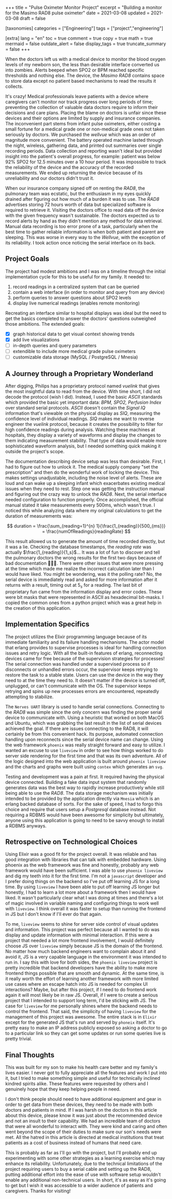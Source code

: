 +++
title = "Pulse Oximeter Monitor Project"
excerpt = "Building a monitor for the Masimo RAD8 pulse oximeter"
date = 2021-03-08
updated = 2021-03-08
draft = false

[taxonomies]
categories = ["Engineering"]
tags = ["project","engineering"]

[extra]
lang = "en"
toc = true
comment = true
copy = true
math = true
mermaid = false
outdate_alert = false
display_tags = true
truncate_summary = false
+++

When the doctors left us with a medical device to monitor the blood oxygen levels of my newborn son, the less than desirable interface converted us into zombies.
Alerts beeped when SPO2 or BPM reached specific thresholds and nothing else.
The device, the _Masimo RAD8_ contains space to store data except no patient based mechanisms to read the results it collects.

It's crazy!
Medical professionals leave patients with a device where caregivers can't monitor nor track progress over long periods of time;
preventing the collection of valuable data doctors require to inform their decisions and care plans.
Placing the blame on doctors is unfair since these devices and their options are limited by supply and insurance companies.
The inconvenient part stems from infant pulse oximeters, either costing a small fortune for a medical grade one or non-medical grade ones not taken seriously by doctors.
We purchased the _wellvue_ which was an order of magnitude more convenient.
The battery operated machine lasted through the night, wireless, gathering data, and printed out summaries over single recording periods.
Data collection and reporting wasn't ideal but provided insight into the patient's overall progress, for example: patient was below 92% SPO2 for 12.5 minutes over a 10 hour period.
It was impossible to track the reliability of the device and the accuracy of the recorded measurements.
We ended up returning the device because of its unreliability and our doctors didn't trust it.

When our insurance company signed off on renting the _RAD8_, the pulmonary team was ecstatic, but the enthusiasm in my eyes quickly drained after figuring out how much of a burden it was to use.
The _RAD8_ advertises storing 72 hours worth of data but specialized software is required to retrieve it.
Visiting the doctors office to read data off the device with the given frequency wasn't sustainable.
The doctors expected us to record alerts by hand as they didn't mention any method for data retrieval.
Manual data recording is too error prone of a task, particularly when the best time to gather reliable information is when both patient and parent are sleeping.
This was worse in every way to the _Wellvue_, with the exception of its reliability.
I took action once noticing the serial interface on its back.

## Project Goals

The project had modest ambitions and I was on a timeline through the initial implementation cycle for this to be useful for my family.
It needed to:

1. record readings in a centralized system that can be queried
1. contain a web interface (in order to monitor and query from any device)
1. perform queries to answer questions about SPO2 levels
1. display live numerical readings (enables remote monitoring)

Recreating an interface similar to hospital displays was ideal but the need to get the basics completed to answer the doctors' questions outweighed those ambitions.
The extended goals:

- [x] graph historical data to get visual context showing trends
- [x] add live visualizations
- [ ] in-depth queries and query parameters
- [ ] extendible to include more medical grade pulse oximeters
- [ ] customizable data storage (MySQL / PostgreSQL / Mnesia)

## A Journey through a Proprietary Wonderland

After digging, Philips has a proprietary protocol named _vuelink_ that gives the most insightful data to read from the device.
With time short, I did not decode the protocol (wish I did).
Instead, I used the basic _ASCII_ standards which provided the basic yet important data: _BPM, SPO2, Perfusion Index_ over standard serial protocols.
_ASCII_ doesn't contain the _Signal IQ_ information that's viewable on the physical display as _SIQ_, measuring the confidence level of individual readings.
_SIQ_ makes me want to reverse engineer the _vuelink_ protocol, because it creates the possibility to filter for high confidence readings during analysis.
Watching these machines at hospitals, they display a variety of waveforms and display the changes to them indicating measurement stability.
That type of data would enable more sophisticated waveform analysis, but I needed something quick making it outside the project's scope.

The documentation describing device setup was less than desirable.
First, I had to figure out how to unlock it.
The medical supply company "set the prescription" and then do the wonderful work of locking the device.
This makes settings unadjustable, including the noise level of alerts.
These are loud and can wake up a sleeping infant which exacerbates existing medical issues when they need to rest.
Step one was getting the instruction manual and figuring out the crazy way to unlock the _RAD8_.
Next, the serial interface needed configuration to function properly.
Once accomplished, the official manual stated it take measurements every 500ms, which wasn't true.
I noticed this while analyzing data where my original calculations to get the duration of measurements was:

$$
duration = \frac{\sum_{reading=1}^{n} 1}{\frac{1_{reading}}{500_{ms}}} = \frac{numOfReadings}{readingRate}
$$

This result allowed us to generate the amount of time recorded directly, but it was a lie.
Checking the database timestamps, the _reading rate_ was actually $\frac{1_{reading}}{1_s}$...
It was a lot of fun to discover and tell the pulmonary doctors the wrong results for the first two days because of bad documentation 🤦🏻‍♂️.
There were other issues that were more pressing at the time which made me realize the incorrect calculation later than I would have liked.
You might be wondering, was it the polling rate?
No, the serial device is immediately read and asked for more information after it returns with a result, timing out at $5_s$ for a reading.
The last bit of proprietary fun came from the information display and error codes.
These were bit masks that were represented in ASCII as hexadecimal bit-masks.
I copied the common ones from a python project which was a great help in the creation of this application.

## Implementation Specifics

The project utilizes the Elixir programming language because of its immediate familiarity and its failure handling mechanisms.
The actor model that erlang provides to supervise processes is ideal for handling connection issues and retry logic.
With all the built-in features of erlang, reconnecting devices came for free because of the supervision strategies for processes!
The serial connection was handled under a supervised process so if disconnects or unhandled errors occur, the supervisor keeps retrying to restore the task to a stable state.
Users can use the device in the way they need to at the time they need to.
It doesn't matter if the device is turned off, unplugged, or can't communicate with the OS.
The supervisor keeps retrying and spins up new processes errors are encountered, repeatedly attempting to stabilize.

The `Nerves UART` library is used to handle serial connections.
Connecting to the _RAD8_ was simple since the only concern was finding the proper serial device to communicate with.
Using a heuristic that worked on both MacOS and Ubuntu, which was grabbing the last result in the list of serial devices achieved the goal.
If there are issues connecting to the RAD8, it will certainly be from this convenient hack.
Its purpose, automated connection handling upon reconnects since the serial device name can change.
Using the web framework `phoenix` was really straight forward and easy to utilize.
I wanted an excuse to use `liveview` in order to see how things worked to do server side rendering for the first time and that was its own adventure.
All of the logic designed into the web application is built around `phoenix liveview` and the charts and graphs were built using `contex` which generates an `svg`.

Testing and development was a pain at first.
It required having the physical device connected.
Building a fake data input system that randomly generates data was the best way to rapidly increase productively while still being able to use the _RAD8_.
The data storage mechanism was initially intended to be provided by the application directly via `Mnesia` which is an erlang backed database of sorts.
For the sake of speed, I had to forgo this choice and require that users setup a _Postgresql_ database instead.
Not requiring a RDBMS would have been awesome for simplicity but ultimately, anyone using this application is going to need to be savvy enough to install a RDBMS anyways.

## Retrospective on Technological Choices

Using Elixir was a good fit for the project overall.
It was reliable and has good integration with libraries that can talk with embedded hardware.
Using phoenix as the web framework was fine and honestly, probably any web framework would have been sufficient.
I was able to use `phoenix liveview` and dig my teeth into it for the first time.
I'm not a `javascript` developer and I prefer doing things on the backend so I've put off learning JS for a long time.
By using `liveview` I have been able to put off learning JS longer but honestly, I had to learn a lot more about a framework then I would have liked.
It wasn't particularly clear what I was doing at times and there's a lot of magic involved in variable naming and configuring things to work well with `liveview`.
I think overall it was faster to setup than running the frontend in JS but I don't know if I'll ever do that again.

To me, `liveview` seems to shine for server side control of visual updates and information.
This project was perfect because all I wanted to do was display and update information with minimal interaction.
If this were a project that needed a lot more frontend involvement, I would definitely choose JS over `liveview` simply because JS is the domain of the frontend.
No matter how much backend engineers want to complain about it and avoid it, JS is a very capable language in the environment it was intended to run in.
I say this with love for both sides, the `phoenix liveview` project is pretty incredible that backend developers have the ability to make more frontend things possible that are smooth and dynamic.
At the same time, is it really worth the effort of learning another framework with more limited use cases where an escape hatch into JS is needed for complex UI interactions?
Maybe, but after this project, if I need to do frontend work again it will most likely be in raw JS.
Overall, if I were to create a serious project that I intended to support long term, I'd be sticking with JS.
The case for `liveview` for me personally shines where the backend needs to control the frontend.
That said, the simplicity of having `liveview` for the management of this project was awesome.
The entire stack is in `Elixir` except for the generated JS that's run and served by `phoneix` itself.
It's pretty easy to make an IP address publicly exposed so asking a doctor to go to a particular link so they can get some updates or run some queries live is pretty trivial.

## Final Thoughts

This was built for my son to make his health care better and my family's lives easier.
I never got to fully appreciate all the features and work I put into it, but I tried to make something simple and useful for technically inclined kindred spirits alike.
These features were requested by others and I genuinely hope that they keep helping people in need.

I don't think people should need to have additional equipment and gear in order to get data from these devices, they need to be made with both doctors and patients in mind.
If I was harsh on the doctors in this article about this device, please know it was just about the recommended device and not an insult to their capability.
We had an incredible team of doctors that were all wonderful to interact with.
They were kind and caring and often went beyond the scope of their duties to make sure our son's needs were met.
All the hatred in this article is directed at medical institutions that treat patients as a cost of business instead of humans that need care.

This is probably as far as I'll go with the project, but I'll probably end up experimenting with some other strategies as a learning exercise which may enhance its reliability.
Unfortunately, due to the technical limitations of the project requiring users to buy a serial cable and setting up the RAD8, putting additional effort into the ease of use with software setup wouldn't enable any additional non-technical users.
In short, it's as easy as it's going to get but I wish it was accessible to a wider audience of patients and caregivers.
Thanks for visiting!
